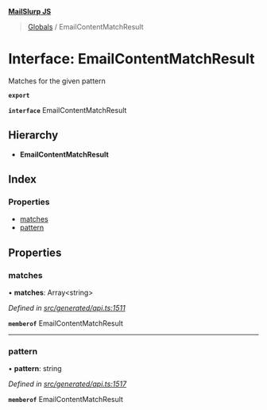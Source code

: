**[MailSlurp JS](../README.md)**

> [Globals](../README.md) / EmailContentMatchResult

# Interface: EmailContentMatchResult

Matches for the given pattern

**`export`** 

**`interface`** EmailContentMatchResult

## Hierarchy

* **EmailContentMatchResult**

## Index

### Properties

* [matches](emailcontentmatchresult.md#matches)
* [pattern](emailcontentmatchresult.md#pattern)

## Properties

### matches

•  **matches**: Array\<string>

*Defined in [src/generated/api.ts:1511](https://github.com/mailslurp/mailslurp-client/blob/fb74c9f/src/generated/api.ts#L1511)*

**`memberof`** EmailContentMatchResult

___

### pattern

•  **pattern**: string

*Defined in [src/generated/api.ts:1517](https://github.com/mailslurp/mailslurp-client/blob/fb74c9f/src/generated/api.ts#L1517)*

**`memberof`** EmailContentMatchResult
